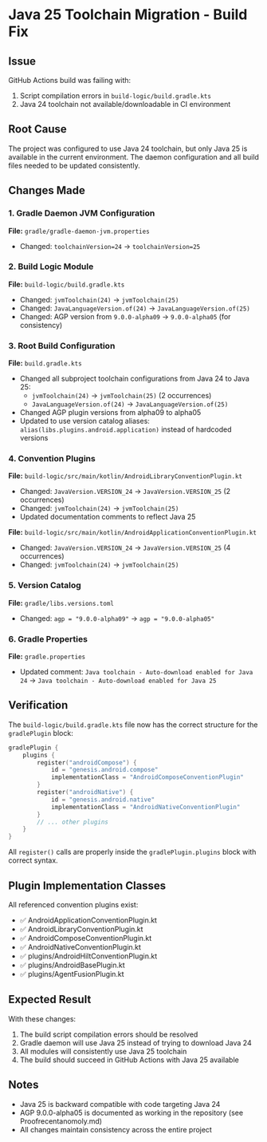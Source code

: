 # Java 25 Toolchain Migration - Build Fix

## Issue
GitHub Actions build was failing with:
1. Script compilation errors in `build-logic/build.gradle.kts`
2. Java 24 toolchain not available/downloadable in CI environment

## Root Cause
The project was configured to use Java 24 toolchain, but only Java 25 is available in the current environment. The daemon configuration and all build files needed to be updated consistently.

## Changes Made

### 1. Gradle Daemon JVM Configuration
**File:** `gradle/gradle-daemon-jvm.properties`
- Changed: `toolchainVersion=24` → `toolchainVersion=25`

### 2. Build Logic Module
**File:** `build-logic/build.gradle.kts`
- Changed: `jvmToolchain(24)` → `jvmToolchain(25)`
- Changed: `JavaLanguageVersion.of(24)` → `JavaLanguageVersion.of(25)`
- Changed: AGP version from `9.0.0-alpha09` → `9.0.0-alpha05` (for consistency)

### 3. Root Build Configuration
**File:** `build.gradle.kts`
- Changed all subproject toolchain configurations from Java 24 to Java 25:
  - `jvmToolchain(24)` → `jvmToolchain(25)` (2 occurrences)
  - `JavaLanguageVersion.of(24)` → `JavaLanguageVersion.of(25)`
- Changed AGP plugin versions from alpha09 to alpha05
- Updated to use version catalog aliases: `alias(libs.plugins.android.application)` instead of hardcoded versions

### 4. Convention Plugins
**File:** `build-logic/src/main/kotlin/AndroidLibraryConventionPlugin.kt`
- Changed: `JavaVersion.VERSION_24` → `JavaVersion.VERSION_25` (2 occurrences)
- Changed: `jvmToolchain(24)` → `jvmToolchain(25)`
- Updated documentation comments to reflect Java 25

**File:** `build-logic/src/main/kotlin/AndroidApplicationConventionPlugin.kt`
- Changed: `JavaVersion.VERSION_24` → `JavaVersion.VERSION_25` (4 occurrences)
- Changed: `jvmToolchain(24)` → `jvmToolchain(25)`

### 5. Version Catalog
**File:** `gradle/libs.versions.toml`
- Changed: `agp = "9.0.0-alpha09"` → `agp = "9.0.0-alpha05"`

### 6. Gradle Properties
**File:** `gradle.properties`
- Updated comment: `Java toolchain - Auto-download enabled for Java 24` → `Java toolchain - Auto-download enabled for Java 25`

## Verification
The `build-logic/build.gradle.kts` file now has the correct structure for the `gradlePlugin` block:
```kotlin
gradlePlugin {
    plugins {
        register("androidCompose") {
            id = "genesis.android.compose"
            implementationClass = "AndroidComposeConventionPlugin"
        }
        register("androidNative") {
            id = "genesis.android.native"
            implementationClass = "AndroidNativeConventionPlugin"
        }
        // ... other plugins
    }
}
```

All `register()` calls are properly inside the `gradlePlugin.plugins` block with correct syntax.

## Plugin Implementation Classes
All referenced convention plugins exist:
- ✅ AndroidApplicationConventionPlugin.kt
- ✅ AndroidLibraryConventionPlugin.kt
- ✅ AndroidComposeConventionPlugin.kt
- ✅ AndroidNativeConventionPlugin.kt
- ✅ plugins/AndroidHiltConventionPlugin.kt
- ✅ plugins/AndroidBasePlugin.kt
- ✅ plugins/AgentFusionPlugin.kt

## Expected Result
With these changes:
1. The build script compilation errors should be resolved
2. Gradle daemon will use Java 25 instead of trying to download Java 24
3. All modules will consistently use Java 25 toolchain
4. The build should succeed in GitHub Actions with Java 25 available

## Notes
- Java 25 is backward compatible with code targeting Java 24
- AGP 9.0.0-alpha05 is documented as working in the repository (see Proofrecentanomoly.md)
- All changes maintain consistency across the entire project

